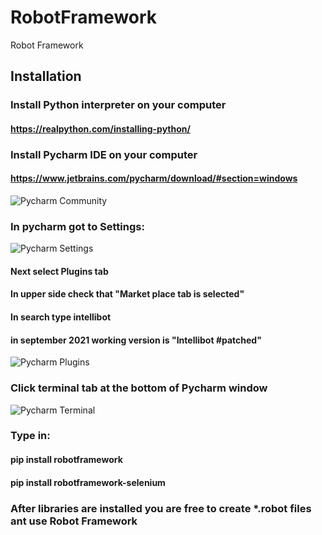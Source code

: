 # RobotFramework
Robot Framework


## Installation
### Install Python interpreter on your computer
#### https://realpython.com/installing-python/

### Install Pycharm IDE on your computer
#### https://www.jetbrains.com/pycharm/download/#section=windows
![Pycharm Community](images/pycharm-community.png)


### In pycharm got to Settings:
![Pycharm Settings](images/pycharm-settings.png)
#### Next select Plugins tab
#### In upper side check that "Market place tab is selected"
#### In search type intellibot
#### in september 2021 working version is "Intellibot #patched"
![Pycharm Plugins](images/pycharm-intellibot.png)

### Click terminal tab at the bottom of Pycharm window
![Pycharm Terminal](images/pycharm-terminal.png)
### Type in:
#### pip install robotframework
#### pip install robotframework-selenium

### After libraries are installed you are free to create *.robot files ant use Robot Framework
